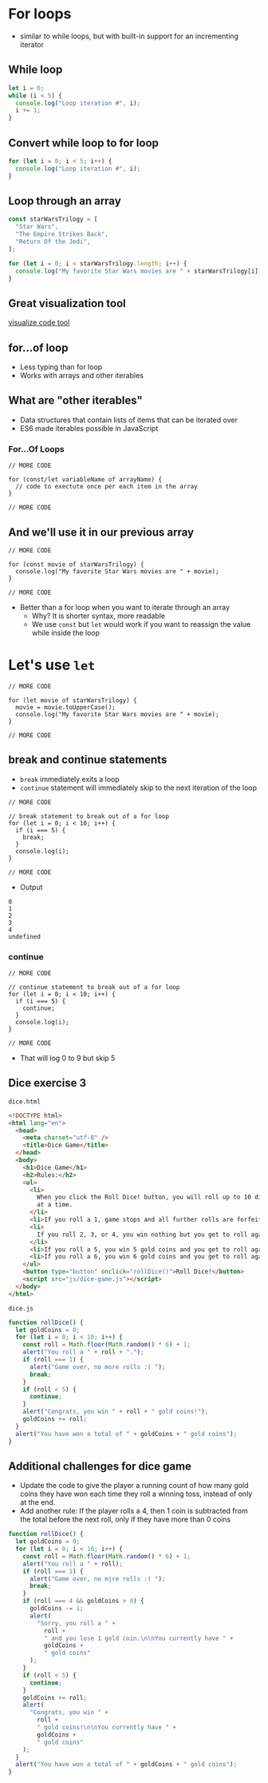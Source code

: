# For loops
- similar to while loops, but with built-in support for an incrementing iterator

## While loop

```javascript
let i = 0;
while (i < 5) {
  console.log("Loop iteration #", i);
  i += 1;
}
```

## Convert while loop to for loop

```javascript
for (let i = 0; i < 5; i++) {
  console.log("Loop iteration #", i);
}
```

## Loop through an array

```javascript
const starWarsTrilogy = [
  "Star Wars",
  "The Empire Strikes Back",
  "Return Of the Jedi",
];

for (let i = 0; i < starWarsTrilogy.length; i++) {
  console.log("My favorite Star Wars movies are " + starWarsTrilogy[i]);
}
```

## Great visualization tool
[visualize code tool](http://www.pythontutor.com/visualize.html#mode=display)

## for...of loop
* Less typing than for loop
* Works with arrays and other iterables

## What are "other iterables"
* Data structures that contain lists of items that can be iterated over
* ES6 made iterables possible in JavaScript

### For...Of Loops
```
// MORE CODE

for (const/let variableName of arrayName) {
  // code to exectute once per each item in the array
}

// MORE CODE
```

## And we'll use it in our previous array
```
// MORE CODE

for (const movie of starWarsTrilogy) {
  console.log("My favorite Star Wars movies are " + movie);
}

// MORE CODE
```

* Better than a for loop when you want to iterate through an array
    - Why? It is shorter syntax, more readable
    - We use `const` but `let` would work if you want to reassign the value while inside the loop

# Let's use `let`

```
// MORE CODE

for (let movie of starWarsTrilogy) {
  movie = movie.toUpperCase();
  console.log("My favorite Star Wars movies are " + movie);
}

// MORE CODE
```

## break and continue statements
* `break` immediately exits a loop
* `continue` statement will immediately skip to the next iteration of the loop

```
// MORE CODE

// break statement to break out of a for loop
for (let i = 0; i < 10; i++) {
  if (i === 5) {
    break;
  }
  console.log(i);
}

// MORE CODE
```

* Output

```
0
1
2
3
4
undefined
```

### continue
```
// MORE CODE

// continue statement to break out of a for loop
for (let i = 0; i < 10; i++) {
  if (i === 5) {
    continue;
  }
  console.log(i);
}

// MORE CODE
```

* That will log 0 to 9 but skip 5

## Dice exercise 3
`dice.html`

```html
<!DOCTYPE html>
<html lang="en">
  <head>
    <meta charset="utf-8" />
    <title>Dice Game</title>
  </head>
  <body>
    <h1>Dice Game</h1>
    <h2>Rules:</h2>
    <ul>
      <li>
        When you click the Roll Dice! button, you will roll up to 10 dice, one
        at a time.
      </li>
      <li>If you roll a 1, game stops and all further rolls are forfeited.</li>
      <li>
        If you roll 2, 3, or 4, you win nothing but you get to roll again.
      </li>
      <li>If you roll a 5, you win 5 gold coins and you get to roll again.</li>
      <li>If you roll a 6, you win 6 gold coins and you get to roll again.</li>
    </ul>
    <button type="button" onclick="rollDice()">Roll Dice!</button>
    <script src="js/dice-game.js"></script>
  </body>
</html>
```

`dice.js`

```javascript
function rollDice() {
  let goldCoins = 0;
  for (let i = 0; i < 10; i++) {
    const roll = Math.floor(Math.random() * 6) + 1;
    alert("You roll a " + roll + ".");
    if (roll === 1) {
      alert("Game over, no more rolls :( ");
      break;
    }
    if (roll < 5) {
      continue;
    }
    alert("Congrats, you win " + roll + " gold coins!");
    goldCoins += roll;
  }
  alert("You have won a total of " + goldCoins + " gold coins");
}
```
## Additional challenges for dice game
* Update the code to give the player a running count of how many gold coins they have won each time they roll a winning toss, instead of only at the end.
* Add another rule: If the player rolls a 4, then 1 coin is subtracted from the total before the next roll, only if they have more than 0 coins

```javascript
function rollDice() {
  let goldCoins = 0;
  for (let i = 0; i < 10; i++) {
    const roll = Math.floor(Math.random() * 6) + 1;
    alert("You roll a " + roll);
    if (roll === 1) {
      alert("Game over, no mjre rolls :( ");
      break;
    }
    if (roll === 4 && goldCoins > 0) {
      goldCoins -= 1;
      alert(
        "Sorry, you roll a " +
          roll +
          " and you lose 1 gold coin.\n\nYou currently have " +
          goldCoins +
          " gold coins"
      );
    }
    if (roll < 5) {
      continue;
    }
    goldCoins += roll;
    alert(
      "Congrats, you win " +
        roll +
        " gold coins!\n\nYou currently have " +
        goldCoins +
        " gold coins"
    );
  }
  alert("You have won a total of " + goldCoins + " gold coins");
}
```
